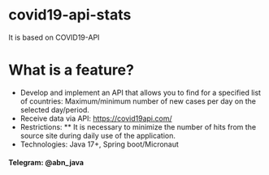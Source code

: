 # covid19-api-stats
It is based on COVID19-API

# What is a feature?
* Develop and implement an API that allows you to find for a specified list of countries: Maximum/minimum number of new cases per day on the selected day/period.
* Receive data via API: https://covid19api.com/
* Restrictions:
** It is necessary to minimize the number of hits from the source site during daily use of the application.
* Technologies: Java 17+, Spring boot/Micronaut

#### Telegram: @abn_java
